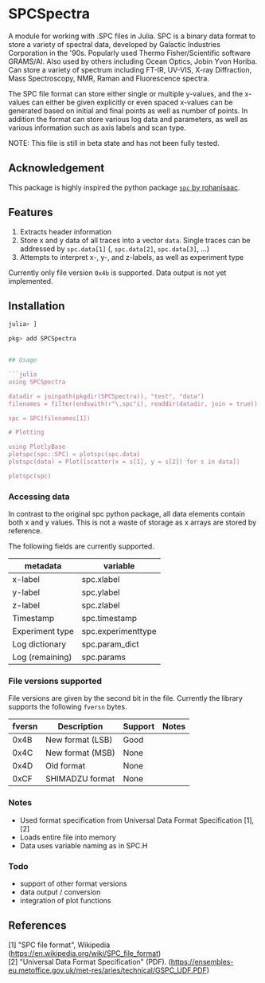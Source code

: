 # SPCSpectra

A module for working with .SPC files in Julia. SPC is a binary data format to store a variety of spectral data, developed by Galactic Industries Corporation in the '90s. Popularly used Thermo Fisher/Scientific software GRAMS/AI. Also used by others including Ocean Optics, Jobin Yvon Horiba. Can store a variety of spectrum including FT-IR, UV-VIS, X-ray Diffraction, Mass Spectroscopy, NMR, Raman and Fluorescence spectra.

The SPC file format can store either single or multiple y-values, and the x-values can either be given explicitly or even spaced x-values can be generated based on initial and final points as well as number of points. In addition the format can store various log data and parameters, as well as various information such as axis labels and scan type.

NOTE: This file is still in beta state and has not been fully tested.

## Acknowledgement
This package is highly inspired the python package [`spc` by rohanisaac](https://github.com/rohanisaac/spc).

## Features

1. Extracts header information
2. Store x and y data of all traces into a vector `data`. Single traces can be addressed by `spc.data[1]` (, `spc.data[2]`, `spc.data[3]`, ...)
3. Attempts to interpret x-, y-, and z-labels, as well as experiment type

Currently only file version `0x4b` is supported. Data output is not yet implemented.


## Installation

```julia
julia> ]

pkg> add SPCSpectra


## Usage

```julia
using SPCSpectra

datadir = joinpath(pkgdir(SPCSpectra)), "test", "data")
filenames = filter(endswith(r"\.spc"i), readdir(datadir, join = true))

spc = SPC(filenames[1])

# Plotting

using PlotlyBase
plotspc(spc::SPC) = plotspc(spc.data)
plotspc(data) = Plot([scatter(x = s[1], y = s[2]) for s in data])

plotspc(spc)
```

### Accessing data

In contrast to the original spc python package, all data elements contain both x and y values.
This is not a waste of storage as x arrays are stored by reference.

The following fields are currently supported.

metadata            | variable
------------------- | -----------
x-label             | spc.xlabel
y-label             | spc.ylabel
z-label             | spc.zlabel
Timestamp           | spc.timestamp
Experiment type     | spc.experimenttype
Log dictionary      | spc.param_dict
Log (remaining)     | spc.params


### File versions supported

File versions are given by the second bit in the file. Currently the library supports the following `fversn` bytes.

fversn | Description      | Support      | Notes
------ | ---------------- | ------------ | ----------------------------------------------------------------
0x4B   | New format (LSB) | Good         | 
0x4C   | New format (MSB) | None         | 
0x4D   | Old format       | None         |
0xCF   | SHIMADZU format  | None         | 

### Notes

- Used format specification from Universal Data Format Specification [1], [2]
- Loads entire file into memory
- Data uses variable naming as in SPC.H

### Todo

- support of other format versions
- data output / conversion
- integration of plot functions

## References

[1] "SPC file format", Wikipedia (<https://en.wikipedia.org/wiki/SPC_file_format>)  
[2] "Universal Data Format Specification" (PDF). (<https://ensembles-eu.metoffice.gov.uk/met-res/aries/technical/GSPC_UDF.PDF>)
